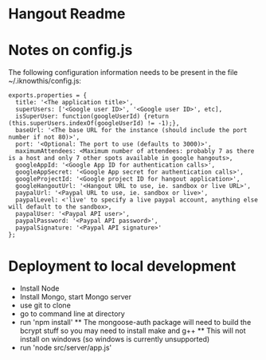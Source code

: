 # Hangout Readme

# Notes on config.js

The following configuration information needs to be present in the file ~/.iknowthis/config.js:

	exports.properties = {
	  title: '<The application title>',
	  superUsers: ['<Google user ID>', '<Google user ID>', etc],
	  isSuperUser: function(googleUserId) {return (this.superUsers.indexOf(googleUserId) != -1);},
	  baseUrl: '<The base URL for the instance (should include the port number if not 80)>',
	  port: '<Optional: The port to use (defaults to 3000)>',
	  maximumAttendees: <Maximum number of attendees: probably 7 as there is a host and only 7 other spots available in google hangouts>,
	  googleAppId: '<Google App ID for authentication calls>',
	  googleAppSecret: '<Google App secret for authentication calls>',
	  googleProjectId: '<Google project ID for hangout application>',
	  googleHangoutUrl: '<Hangout URL to use, ie. sandbox or live URL>',
	  paypalUrl: '<Paypal URL to use, ie. sandbox or live>',
	  paypalLevel: <'live' to specify a live paypal account, anything else will default to the sandbox>,
	  paypalUser: '<Paypal API user>',
	  paypalPassword: '<Paypal API password>',
	  paypalSignature: '<Paypal API signature>'
	};

# Deployment to local development
* Install Node
* Install Mongo, start Mongo server
* use git to clone
* go to command line at directory
* run 'npm install'
** The mongoose-auth package will need to build the bcrypt stuff so you may need to install make and g++
** This will not install on windows (so windows is currently unsupported)
* run 'node src/server/app.js'
